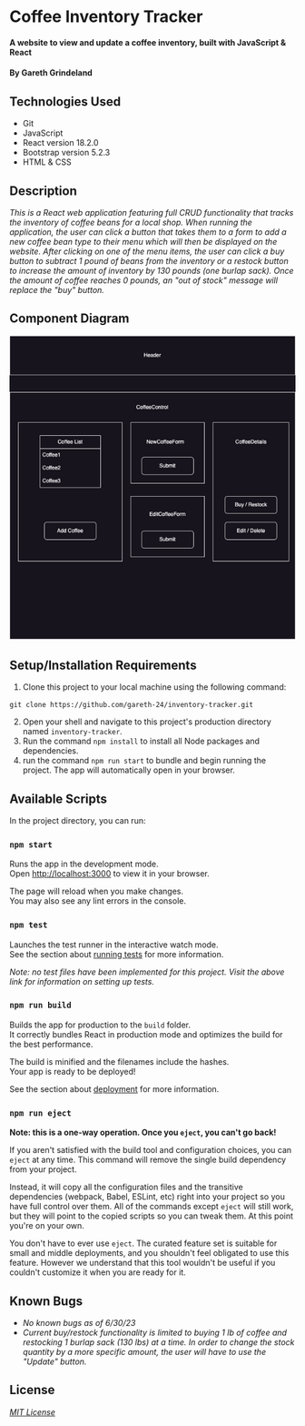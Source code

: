 # Coffee Inventory Tracker

#### A website to view and update a coffee inventory, built with JavaScript & React

#### By Gareth Grindeland

## Technologies Used

* Git
* JavaScript
* React version 18.2.0
* Bootstrap version 5.2.3
* HTML & CSS

## Description

_This is a React web application featuring full CRUD functionality that tracks the inventory of coffee beans for a local shop. When running the application, the user can click a button that takes them to a form to add a new coffee bean type to their menu which will then be displayed on the website. After clicking on one of the menu items, the user can click a buy button to subtract 1 pound of beans from the inventory or a restock button to increase the amount of inventory by 130 pounds (one burlap sack). Once the amount of coffee reaches 0 pounds, an "out of stock" message will replace the "buy" button._

## Component Diagram

![diagram](src/img/component-diagram.jpg)

## Setup/Installation Requirements

1. Clone this project to your local machine using the following command:
```
git clone https://github.com/gareth-24/inventory-tracker.git
```
2. Open your shell and navigate to this project's production directory named ``inventory-tracker``.
3. Run the command `npm install` to install all Node packages and dependencies.
4. run the command `npm run start` to bundle and begin running the project. The app will automatically open in your browser. 



## Available Scripts

In the project directory, you can run:

### `npm start`

Runs the app in the development mode.\
Open [http://localhost:3000](http://localhost:3000) to view it in your browser.

The page will reload when you make changes.\
You may also see any lint errors in the console.

### `npm test`

Launches the test runner in the interactive watch mode.\
See the section about [running tests](https://facebook.github.io/create-react-app/docs/running-tests) for more information.

_Note: no test files have been implemented for this project. Visit the above link for information on setting up tests._

### `npm run build`

Builds the app for production to the `build` folder.\
It correctly bundles React in production mode and optimizes the build for the best performance.

The build is minified and the filenames include the hashes.\
Your app is ready to be deployed!

See the section about [deployment](https://facebook.github.io/create-react-app/docs/deployment) for more information.

### `npm run eject`

**Note: this is a one-way operation. Once you `eject`, you can't go back!**

If you aren't satisfied with the build tool and configuration choices, you can `eject` at any time. This command will remove the single build dependency from your project.

Instead, it will copy all the configuration files and the transitive dependencies (webpack, Babel, ESLint, etc) right into your project so you have full control over them. All of the commands except `eject` will still work, but they will point to the copied scripts so you can tweak them. At this point you're on your own.

You don't have to ever use `eject`. The curated feature set is suitable for small and middle deployments, and you shouldn't feel obligated to use this feature. However we understand that this tool wouldn't be useful if you couldn't customize it when you are ready for it.

## Known Bugs

* _No known bugs as of 6/30/23_
* _Current buy/restock functionality is limited to buying 1 lb of coffee and restocking 1 burlap sack (130 lbs) at a time. In order to change the stock quantity by a more specific amount, the user will have to use the "Update" button._

## License

_[MIT License](https://github.com/gareth-24/inventory-tracker/License.txt)_

